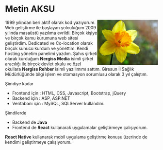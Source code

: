 # Metin AKSU

<img src="nergiss.jpg" width="200" align="right">

1999 yılından beri aktif olarak kod yazıyorum. Web geliştirme ile başlayan yolculuğum 2009 yılında masaüstü yazılıma evrildi. Birçok kişiye ve birçok kamu kurumuna web sitesi geliştirdim. Dedicated ve Co-location olarak birçok sunucu kurdum ve yönettim. Kendi hosting yönetim panelimi yazdım. Şahıs şirketi olarak kurduğum **Nergiss Media** isimli şirket aracılığı ile birçok devlet okulu ve özel okullara **Nergiss Rehber** isimli yazılımımı sattım. Giresun İl Sağlık Müdürlüğünde bilgi işlem ve otomasyon sorumlusu olarak 3 yıl çalıştım.

Şimdiye kadar
* Frontend için : HTML, CSS, Javascript, Bootstrap, jQuery
* Backend için : ASP, ASP.NET 
* Veritabanı için : MySQL, SQLServer
kullandım. 

Şimdilerde 
* Backend de **Java**
* Frontend de **React** kullanarak uygulamalar geliştirmeye çalışıyorum.

**React Native** kullanarak mobil uygulama geliştirme konusu üzerinde de kendimi geliştirmeye çalışıyorum.
